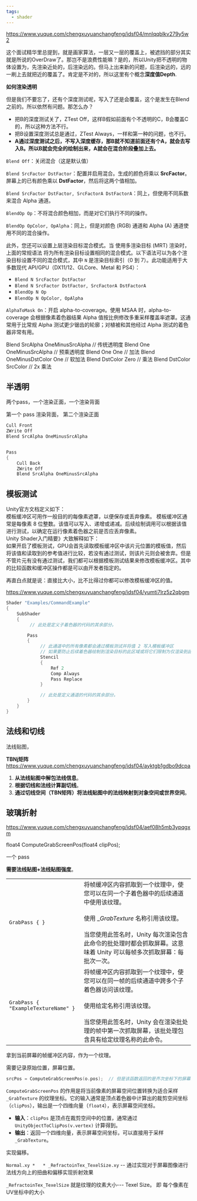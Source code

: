 ```yaml
---
tags:
  - shader
---
```

https://www.yuque.com/chengxuyuanchangfeng/idsf04/mnlqqblkv279y5w2


这个面试精华里总提到，就是画家算法，一层又一层的覆盖上，被遮挡的部分其实就是所说的OverDraw了。那岂不是浪费性能嘛？是的，所以Unity把不透明的物体设置为，先渲染近处的，后渲染远的。但马上出来新的问题，后渲染远的，远的一刷上去就把近的覆盖了。肯定是不对的，所以这里有个概念**深度值Depth**.


**如何渲染透明**

但是我们不要忘了，还有个深度测试呢，写入了还是会覆盖，这个是发生在Blend之前的。所以依然有问题。那怎么办？

- 把B的深度测试关了，ZTest Off，这样B假如前面有个不透明的C，B会覆盖C的，所以这种方法不行。
- 把B设置深度测试总是通过，ZTest Always，一样和第一种的问题，也不行。
- **A通过深度测试之后，不写入深度缓存，那B就不知道前面还有个A，就会去写入B。所以B就会完全的绘制出来，A就会在混合阶段叠加上去。**


`Blend Off`：关闭混合（这是默认值）

`Blend SrcFactor DstFactor`：配置并启用混合。生成的颜色将乘以 **SrcFactor**。屏幕上的已有颜色乘以 **DstFactor**，然后将这两个值相加。

`Blend SrcFactor DstFactor, SrcFactorA DstFactorA`：同上，但使用不同系数来混合 Alpha 通道。

`BlendOp Op`：不将混合颜色相加，而是对它们执行不同的操作。

`BlendOp OpColor, OpAlpha`：同上，但是对颜色 (RGB) 通道和 Alpha (A) 通道使用不同的混合操作。

此外，您还可以设置上层渲染目标混合模式。当 使用多渲染目标 (MRT) 渲染时，上面的常规语法 将为所有渲染目标设置相同的混合模式。以下语法可以为各个渲染目标设置不同的混合模式，其中 `N` 是渲染目标索引（0 到 7）。此功能适用于大多数现代 API/GPU（DX11/12、GLCore、Metal 和 PS4）：

- `Blend N SrcFactor DstFactor`
- `Blend N SrcFactor DstFactor, SrcFactorA DstFactorA`
- `BlendOp N Op`
- `BlendOp N OpColor, OpAlpha`

`AlphaToMask On`：开启 alpha-to-coverage。使用 MSAA 时，alpha-to-coverage 会根据像素着色器结果 Alpha 值按比例修改多重采样覆盖率遮罩。这通常用于比常规 Alpha 测试更少锯齿的轮廓；对植被和其他经过 Alpha 测试的着色器非常有用。

Blend SrcAlpha OneMinusSrcAlpha // 传统透明度
Blend One OneMinusSrcAlpha // 预乘透明度
Blend One One // 加法
Blend OneMinusDstColor One // 软加法
Blend DstColor Zero // 乘法
Blend DstColor SrcColor // 2x 乘法


## 半透明

两个pass，一个渲染正面，一个渲染背面

第一个 pass 渲染背面， 第二个渲染正面

```c++
Cull Front
ZWrite Off
Blend SrcAlpha OneMinusSrcAlpha


Pass
{
	Cull Back
	ZWrite Off
	Blend SrcAlpha OneMinusSrcAlpha
```



## 模板测试

Unity官方文档定义如下：  
模板缓冲区可用作一般目的的每像素遮罩，以便保存或丢弃像素。 模板缓冲区通常是每像素 8 位整数。该值可以写入、递增或递减。后续绘制调用可以根据该值进行测试，以确定在运行像素着色器之前是否应丢弃像素。  
Unity Shader入门精要》大致解释如下：  
如果开启了模板测试，GPU会首先读取模板缓冲区中该片元位置的模板值，然后将该值和读取到的参考值进行比较，若没有通过测试，则该片元则会被舍弃。但是不管片元有没有通过测试，我们都可以根据模板测试结果来修改模板缓冲区。其中的比较函数和缓冲区操作都是可以由开发者指定的。

再直白点就是说：直接比大小，比不比得过你都可以修改模板缓冲区的值。

https://www.yuque.com/chengxuyuanchangfeng/idsf04/yumti7lrz5z2qbgm

```c++
Shader "Examples/CommandExample"
{
    SubShader
    {
         // 此处是定义子着色器的代码的其余部分。

        Pass
        {    
             // 此通道中的所有像素都会通过模板测试并将值 2 写入模板缓冲区
             // 如果要防止后续着色器绘制到渲染目标的此区域或将它们限制为仅渲染到此区域，则通常会执行此操作
             Stencil
             {
                 Ref 2
                 Comp Always
                 Pass Replace
             }            

             // 此处是定义通道的代码的其余部分。
        }
    }
}
```



## 法线和切线

法线贴图， 

**TBNj矩阵**https://www.yuque.com/chengxuyuanchangfeng/idsf04/ayktgb1gdbo9dcpa


1. **从法线贴图中解包法线信息**。
2. **根据切线和法线计算副切线**。
3. **通过切线空间（TBN矩阵）将法线贴图中的法线映射到对象空间或世界空间**。


## 玻璃折射

https://www.yuque.com/chengxuyuanchangfeng/idsf04/aef08h5mb3ypqgxm


float4 ComputeGrabScreenPos(float4 clipPos);

一个 pass


**需要法线贴图+法线贴图强度**。


|                                     |                                                                                                                                                             |
| ----------------------------------- | ----------------------------------------------------------------------------------------------------------------------------------------------------------- |
| `GrabPass { }`                      | 将帧缓冲区内容抓取到一个纹理中，使您可以在同一个子着色器中的后续通道中使用该纹理。  <br>  <br>使用 __GrabTexture_ 名称引用该纹理。  <br>  <br>当您使用此签名时，Unity 每次渲染包含此命令的批处理时都会抓取屏幕。这意味着 Unity 可以每帧多次抓取屏幕：每批次一次。 |
| `GrabPass { "ExampleTextureName" }` | 将帧缓冲区内容抓取到一个纹理中，使您可以在同一帧的后续通道中跨多个子着色器访问该纹理。  <br>  <br>使用给定名称引用该纹理。  <br>  <br>当您使用此签名时，Unity 会在渲染批处理的帧中第一次抓取屏幕，该批处理包含具有给定纹理名称的此命令。                         |
拿到当前屏幕的帧缓冲区内容，作为一个纹理。

需要记录原始位置，屏幕位置。


```c++
srcPos = ComputeGrabScreenPos(o.pos);  // 但是该函数返回的是齐次坐标下的屏幕坐标值
```

`ComputeGrabScreenPos` 的作用是将当前像素的屏幕空间位置转换为适合采样 `_GrabTexture` 的纹理坐标。它的输入通常是顶点着色器中计算出的裁剪空间坐标（`clipPos`），输出是一个四维向量（`float4`），表示屏幕空间坐标。


- **输入**：`clipPos` 是顶点在裁剪空间中的位置，通常通过 `UnityObjectToClipPos(v.vertex)` 计算得到。
- **输出**：返回一个四维向量，表示屏幕空间坐标，可以直接用于采样 `_GrabTexture`。

实现偏移。

`Normal.xy *   * _RefractoinTex_TexelSize.xy`  -- 通过实现对于屏幕图像进行法线方向上的扭曲和偏移实现折射效果 

`_RefractoinTex_TexelSize` 就是纹理的纹素大小--- Texel Size。 即 每个像素在UV坐标中的大小 


